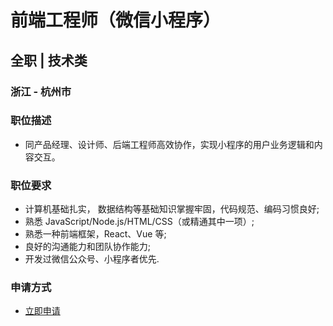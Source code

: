 
# 前端工程师（微信小程序）
## 全职  |  技术类
### 浙江 - 杭州市

### 职位描述
- 同产品经理、设计师、后端工程师高效协作，实现小程序的用户业务逻辑和内容交互。
### 职位要求
- 计算机基础扎实， 数据结构等基础知识掌握牢固，代码规范、编码习惯良好;
- 熟悉 JavaScript/Node.js/HTML/CSS（或精通其中一项）;
- 熟悉一种前端框架，React、Vue 等;
- 良好的沟通能力和团队协作能力;
- 开发过微信公众号、小程序者优先.
### 申请方式
- <a href="mailto:hr@tuya.com?subject=求职简历-前端工程师（微信小程序）-来自GitHub">立即申请</a>